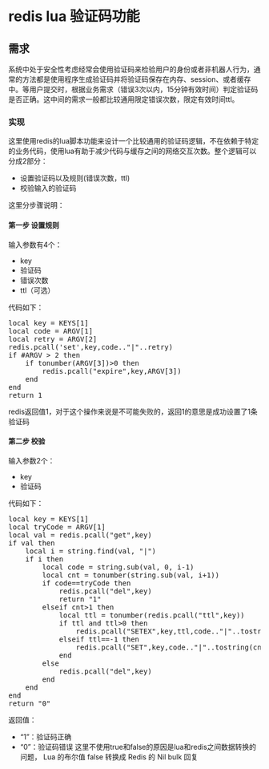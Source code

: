 # redis lua 验证码功能 #
## 需求 ##
系统中处于安全性考虑经常会使用验证码来检验用户的身份或者非机器人行为，通常的方法都是使用程序生成验证码并将验证码保存在内存、session、或者缓存中。等用户提交时，根据业务需求（错误3次以内，15分钟有效时间）判定验证码是否正确。这中间的需求一般都比较通用限定错误次数，限定有效时间ttl。

### 实现 ###
这里使用redis的lua脚本功能来设计一个比较通用的验证码逻辑，不在依赖于特定的业务代码，使用lua有助于减少代码与缓存之间的网络交互次数。整个逻辑可以分成2部分：
* 设置验证码以及规则(错误次数，ttl)
* 校验输入的验证码

这里分步骤说明：
#### 第一步 设置规则 ####
输入参数有4个：
 * key 
 * 验证码
 * 错误次数
 * ttl（可选）

代码如下：
<pre>
local key = KEYS[1]
local code = ARGV[1]
local retry = ARGV[2]
redis.pcall('set',key,code.."|"..retry)
if #ARGV > 2 then
    if tonumber(ARGV[3])>0 then
        redis.pcall("expire",key,ARGV[3])
    end
end
return 1
</pre>

redis返回值1，对于这个操作来说是不可能失败的，返回1的意思是成功设置了1条验证码

#### 第二步 校验  ####
输入参数2个：
* key
* 验证码

代码如下：
<pre>
local key = KEYS[1]
local tryCode = ARGV[1]
local val = redis.pcall("get",key)
if val then
    local i = string.find(val, "|")
    if i then
        local code = string.sub(val, 0, i-1)
        local cnt = tonumber(string.sub(val, i+1))
        if code==tryCode then
            redis.pcall("del",key)
            return "1"
        elseif cnt>1 then
            local ttl = tonumber(redis.pcall("ttl",key))
            if ttl and ttl>0 then
                redis.pcall("SETEX",key,ttl,code.."|"..tostring(cnt-1))
            elseif ttl==-1 then
                redis.pcall("SET",key,code.."|"..tostring(cnt-1))
            end
        else
            redis.pcall("del",key)
        end
    end
end
return "0"
</pre>

返回值：
* “1”：验证码正确
* “0”：验证码错误
这里不使用true和false的原因是lua和redis之间数据转换的问题， Lua 的布尔值 false 转换成 Redis 的 Nil bulk 回复
